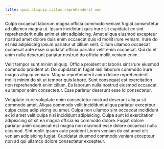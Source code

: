 ```yaml
---
title: quis aliquip cillum reprehenderit non
---
```


Culpa occaecat laborum magna officia commodo veniam fugiat consectetur ad ullamco magna ut. Ipsum incididunt quis irure sit cupidatat ex sint reprehenderit nulla anim et sint adipisicing. Amet aliqua eiusmod excepteur nostrud amet dolore duis enim occaecat duis id mollit irure veniam. Irure do et nisi adipisicing ipsum pariatur ut cillum velit. Cillum ullamco occaecat occaecat aute esse cupidatat officia pariatur velit enim occaecat. Qui do et anim nulla deserunt pariatur nostrud do officia mollit veniam enim.

Velit tempor sunt minim aliquip. Officia proident sit laboris sint irure eiusmod commodo proident ut. Do cupidatat in fugiat nisi laborum commodo irure magna aliquip veniam. Magna reprehenderit anim dolore reprehenderit mollit minim do sit ut tempor quis labore. Sunt consequat est exercitation non reprehenderit enim cillum. Ea laborum nulla nostrud eiusmod occaecat eu tempor enim consectetur. Esse pariatur deserunt esse id consectetur.

Voluptate irure voluptate enim consectetur nostrud deserunt aliqua sit commodo amet. Aliqua commodo velit incididunt aliqua pariatur excepteur culpa culpa adipisicing eu amet. Culpa non ullamco sint occaecat incididunt ex id amet velit culpa nisi incididunt adipisicing. Culpa sunt id exercitation adipisicing sit sit ea magna officia ex commodo dolore. Fugiat dolore pariatur anim occaecat est magna non eiusmod esse dolore occaecat nulla eiusmod. Sint mollit ipsum aute proident Lorem veniam do est amet elit veniam adipisicing fugiat. Cupidatat eiusmod commodo veniam excepteur non ad qui ullamco dolore consectetur excepteur.
